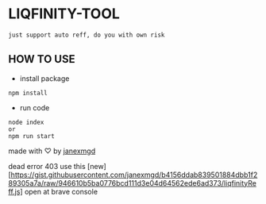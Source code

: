 # LIQFINITY-TOOL

    just support auto reff, do you with own risk

## HOW TO USE

- install package

```
npm install
```

- run code

```
node index
or
npm run start

```

made with ♡ by [janexmgd](https://github.com/janexmgd)

dead error 403
use this [new][https://gist.githubusercontent.com/janexmgd/b4156ddab839501884dbb1f289305a7a/raw/946610b5ba0776bcd111d3e04d64562ede6ad373/liqfinityReff.js]
open at brave console
